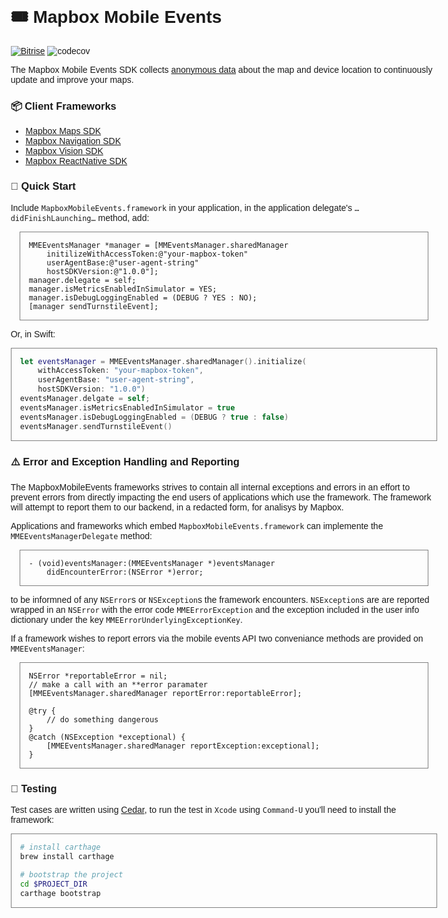 # 🎟 Mapbox Mobile Events

[![Bitrise](https://app.bitrise.io/app/63d52d847cdb36db/status.svg?token=DDdEMfpVR8emhdGSgToskA&branch=master)](https://www.bitrise.io/app/63d52d847cdb36db)
![codecov](https://codecov.io/gh/mapbox/mapbox-events-ios/branch/master/graph/badge.svg)

The Mapbox Mobile Events SDK collects [anonymous data](https://www.mapbox.com/telemetry/) about the map and device location to continuously update and improve your maps.

### 📦 Client Frameworks

- [Mapbox Maps SDK](https://github.com/mapbox/mapbox-gl-native/)
- [Mapbox Navigation SDK](https://github.com/mapbox/mapbox-navigation-ios/)
- [Mapbox Vision SDK](https://github.com/mapbox/mapbox-vision-ios)
- [Mapbox ReactNative SDK](https://github.com/mapbox/react-native-mapbox-gl)

### 📖 Quick Start

Include `MapboxMobileEvents.framework` in your application, in the application delegate's  `…didFinishLaunching…` method, add:

```objc
MMEEventsManager *manager = [MMEventsManager.sharedManager 
    initilizeWithAccessToken:@"your-mapbox-token" 
    userAgentBase:@"user-agent-string"
    hostSDKVersion:@"1.0.0"];
manager.delegate = self;
manager.isMetricsEnabledInSimulator = YES;
manager.isDebugLoggingEnabled = (DEBUG ? YES : NO);
[manager sendTurnstileEvent];
```

Or, in Swift:

```swift
let eventsManager = MMEEventsManager.sharedManager().initialize(
    withAccessToken: "your-mapbox-token", 
    userAgentBase: "user-agent-string", 
    hostSDKVersion: "1.0.0")
eventsManager.delgate = self;
eventsManager.isMetricsEnabledInSimulator = true
eventsManager.isDebugLoggingEnabled = (DEBUG ? true : false)
eventsManager.sendTurnstileEvent()
```

### ⚠️ Error and Exception Handling and Reporting

The MapboxMobileEvents frameworks strives to contain all internal exceptions and errors in an effort to prevent errors from directly 
impacting the end users of applications which use the framework. The framework will attempt to report them to our backend, 
in a redacted form, for analisys by Mapbox.

Applications and frameworks which embed `MapboxMobileEvents.framework` can implemente the  `MMEEventsManagerDelegate` method:

```objc
- (void)eventsManager:(MMEEventsManager *)eventsManager 
    didEncounterError:(NSError *)error;
```

to be informned of any `NSError`s or `NSException`s the framework encounters. `NSException`s are are reported wrapped in an `NSError` 
with the error code  `MMEErrorException` and the exception included in the user info dictionary under the key  `MMEErrorUnderlyingExceptionKey`.

If a framework wishes to report errors via the mobile events API two conveniance methods are provided on `MMEEventsManager`:

```objc
NSError *reportableError = nil;
// make a call with an **error paramater
[MMEEventsManager.sharedManager reportError:reportableError];

@try {
    // do something dangerous
}
@catch (NSException *exceptional) {
    [MMEEventsManager.sharedManager reportException:exceptional];
}
```

### 🧪 Testing

Test cases are written using [Cedar](https://github.com/cedarbdd/cedar), to run the test in `Xcode` using `Command-U` you'll need to install the framework:

```bash
# install carthage
brew install carthage

# bootstrap the project
cd $PROJECT_DIR
carthage bootstrap
```

<style>
body { margin: 2em; max-width: 512pt; margin-right:auto; margin-left:auto; font-family: Helvetica, sans-serif; }
pre { border: 1px solid gray; padding: 1em; margin: 1em; }
</style>
